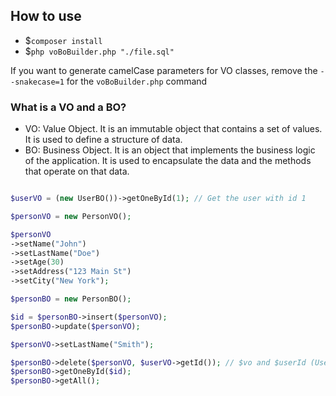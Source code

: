 ## How to use

- $`composer install`
- $`php voBoBuilder.php "./file.sql"`

If you want to generate camelCase parameters for VO classes, remove the `--snakecase=1` for the `voBoBuilder.php` command

### What is a VO and a BO?

- VO: Value Object. It is an immutable object that contains a set of values. It is used to define a structure of data.
- BO: Business Object. It is an object that implements the business logic of the application. It is used to encapsulate the data and the methods that operate on that data.

```php

$userVO = (new UserBO())->getOneById(1); // Get the user with id 1

$personVO = new PersonVO();

$personVO
->setName("John")
->setLastName("Doe")
->setAge(30)
->setAddress("123 Main St")
->setCity("New York");

$personBO = new PersonBO();

$id = $personBO->insert($personVO);
$personBO->update($personVO);

$personVO->setLastName("Smith");

$personBO->delete($personVO, $userVO->getId()); // $vo and $userId (User that is deleting the item)
$personBO->getOneById($id);
$personBO->getAll();
```


